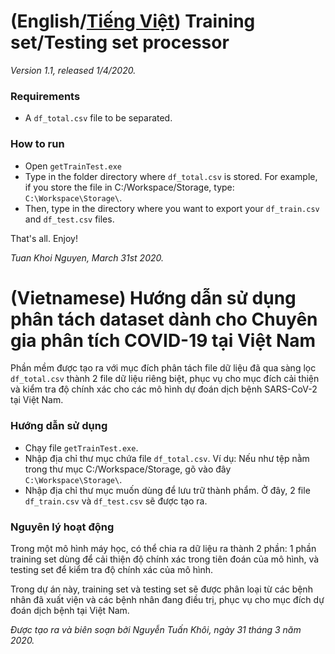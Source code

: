 # (English/[Tiếng Việt](#vnese)) Training set/Testing set processor

*Version 1.1, released 1/4/2020.*

### Requirements

* A `df_total.csv` file to be separated.

### How to run

* Open `getTrainTest.exe`
* Type in the folder directory where `df_total.csv` is stored. For example, if you store the file in C:/Workspace/Storage, type: `C:\Workspace\Storage\`.
* Then, type in the directory where you want to export your `df_train.csv` and `df_test.csv` files.

That's all. Enjoy!

*Tuan Khoi Nguyen, March 31st 2020.*

# <a name="vnese"></a> (Vietnamese) Hướng dẫn sử dụng phân tách dataset dành cho Chuyên gia phân tích COVID-19 tại Việt Nam

Phần mềm được tạo ra với mục đích phân tách file dữ liệu đã qua sàng lọc `df_total.csv` thành 2 file dữ liệu riêng biệt, phục vụ cho mục đích cải thiện và kiểm tra độ chính xác cho các mô hình dự đoán dịch bệnh SARS-CoV-2 tại Việt Nam.

### Hướng dẫn sử dụng
* Chạy file `getTrainTest.exe`.
* Nhập địa chỉ thư mục chứa file `df_total.csv`. Ví dụ: Nếu như tệp nằm trong thư mục C:/Workspace/Storage, gõ vào đây `C:\Workspace\Storage\`.
* Nhập địa chỉ thư mục muốn dùng để lưu trữ thành phẩm. Ở đây, 2 file `df_train.csv` và `df_test.csv` sẽ được tạo ra.

### Nguyên lý hoạt động
Trong một mô hình máy học, có thể chia ra dữ liệu ra thành 2 phần: 1 phần training set dùng để cải thiện độ chính xác trong tiên đoán của mô hình, và testing set để kiểm tra độ chính xác của mô hình.

Trong dự án này, training set và testing set sẽ được phân loại từ các bệnh nhân đã xuất viện và các bệnh nhân đang điều trị, phục vụ cho mục đích dự đoán dịch bệnh tại Việt Nam.

*Được tạo ra và biên soạn bởi Nguyễn Tuấn Khôi, ngày 31 tháng 3 năm 2020.*

